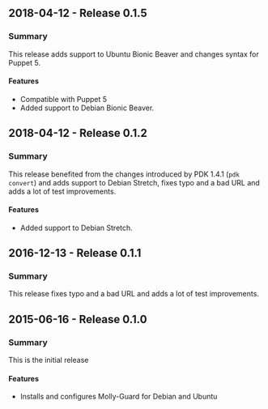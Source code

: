 ## 2018-04-12 - Release 0.1.5
### Summary
This release adds support to Ubuntu Bionic Beaver and changes syntax for Puppet 5.

#### Features
- Compatible with Puppet 5
- Added support to Debian Bionic Beaver.

## 2018-04-12 - Release 0.1.2
### Summary
This release benefited from the changes introduced by PDK 1.4.1 (`pdk convert`) and adds support to Debian Stretch, fixes typo and a bad URL and  adds a lot of test improvements.

#### Features
- Added support to Debian Stretch.

## 2016-12-13 - Release 0.1.1
### Summary
This release fixes typo and a bad URL and  adds a lot of test improvements.

## 2015-06-16 - Release 0.1.0
### Summary
This is the initial release

#### Features
- Installs and configures Molly-Guard for Debian and Ubuntu
